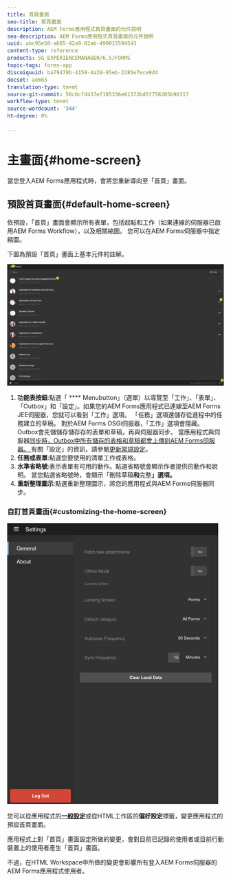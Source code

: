 ```yaml
---
title: 首頁畫面
seo-title: 首頁畫面
description: AEM Forms應用程式首頁畫面的元件說明
seo-description: AEM Forms應用程式首頁畫面的元件說明
uuid: abc95e58-a685-42a9-82ab-4990155945d3
content-type: reference
products: SG_EXPERIENCEMANAGER/6.5/FORMS
topic-tags: forms-app
discoiquuid: ba79479b-4159-4a39-95eb-2285e7ece9d4
docset: aem65
translation-type: tm+mt
source-git-commit: 56c6cfd437ef185336e81373bd5f758205b96317
workflow-type: tm+mt
source-wordcount: '344'
ht-degree: 0%

---
```



# 主畫面{#home-screen}

當您登入AEM Forms應用程式時，會將您重新導向至「首頁」畫面。

## 預設首頁畫面{#default-home-screen}

依預設，「首頁」畫面會顯示所有表單，包括起點和工作（如果連線的伺服器已啟用AEM Forms Workflow），以及相關縮圖。 您可以在AEM Forms伺服器中指定縮圖。

下圖為預設「首頁」畫面上基本元件的註解。

![表單應用程式首頁畫面](assets/home-screen-1.png)

<!--Click to enlarge

![home-screen-1-1](assets/home-screen-1-1.png)-->

1. **功能表按鈕**:點選「 **** Menubutton」（選單）以導覽至「工作」、「表單」、「Outbox」和「設定」。如果您的AEM Forms應用程式已連線至AEM Forms JEE伺服器，您就可以看到「工作」選項。 「任務」選項還儲存從進程中的任務建立的草稿。 對於AEM Forms OSGi伺服器，「工作」選項會隱藏。 Outbox會先儲儲存儲存存的表單和草稿，再與伺服器同步。 當應用程式與伺服器[同步時，Outbox中所有儲存的表格和草稿都會上傳到AEM Forms伺服器。 ](../../forms/using/sync-app.md)有關「設定」的資訊，請參閱[更新常規設定](../../forms/using/update-general-settings.md)。
1. **任務或表單**:點選您要使用的清單工作或表格。
1. **水準省略號**:表示表單有可用的動作。點選省略號會顯示作者提供的動作和說明。 當您點選省略號時，會顯示「刪除草稿&#x200B;**和**&#x200B;完整&#x200B;**」選項。**
1. **重新整理圖示**:點選重新整理圖示，將您的應用程式與AEM Forms伺服器同步。

### 自訂首頁畫面{#customizing-the-home-screen}

![一般設定](assets/gen-settings.png)

您可以從應用程式的&#x200B;**[一般設定](../../forms/using/update-general-settings.md)**&#x200B;或從HTML工作區的&#x200B;**偏好設定**&#x200B;標籤，變更應用程式的預設首頁畫面。

應用程式上對「首頁」畫面設定所做的變更，會對目前已記錄的使用者或目前行動裝置上的使用者產生「首頁」畫面。

不過，在HTML Workspace中所做的變更會影響所有登入AEM Forms伺服器的AEM Forms應用程式使用者。
